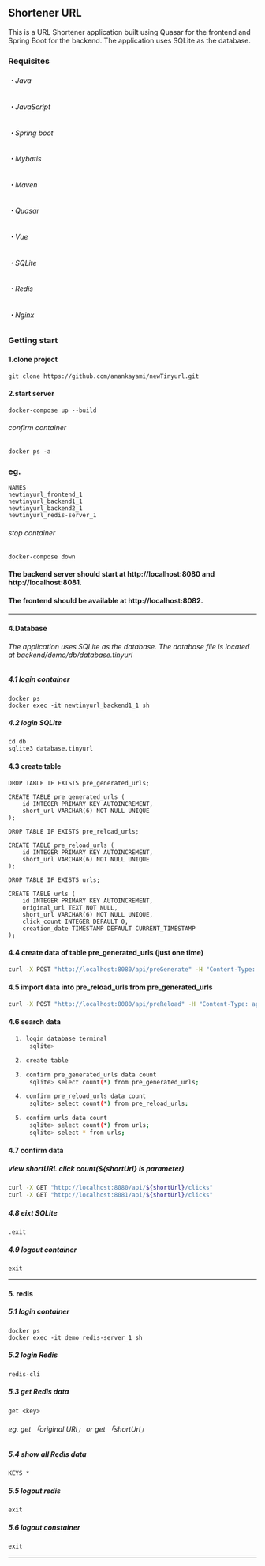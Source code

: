  ## Shortener URL
This is a URL Shortener application built using Quasar for the frontend and Spring Boot for the backend. The application uses SQLite as the database.
###   Requisites
######      ・Java 
######      ・JavaScript
######      ・Spring boot
######      ・Mybatis
######      ・Maven
######      ・Quasar
######      ・Vue
######      ・SQLite
######      ・Redis
######      ・Nginx

### Getting start
####    1.clone project 
```
git clone https://github.com/anankayami/newTinyurl.git
```

####    2.start server
```
docker-compose up --build
```
###### confirm container
```
docker ps -a
```
### eg.
```
NAMES
newtinyurl_frontend_1
newtinyurl_backend1_1
newtinyurl_backend2_1
newtinyurl_redis-server_1
```

###### stop container
```
docker-compose down 
```

#### The backend server should start at http://localhost:8080 and http://localhost:8081.

####  The frontend should be available at http://localhost:8082.

---------------------------------------------------------------------------------

####    4.Database
###### The application uses SQLite as the database. The database file is located at backend/demo/db/database.tinyurl
#####   4.1 login container
```
docker ps
docker exec -it newtinyurl_backend1_1 sh
```
#####  4.2 login SQLite
```
cd db
sqlite3 database.tinyurl
```
####  4.3 create table
```hash
DROP TABLE IF EXISTS pre_generated_urls;

CREATE TABLE pre_generated_urls (
    id INTEGER PRIMARY KEY AUTOINCREMENT,
    short_url VARCHAR(6) NOT NULL UNIQUE
);

DROP TABLE IF EXISTS pre_reload_urls;

CREATE TABLE pre_reload_urls (
    id INTEGER PRIMARY KEY AUTOINCREMENT,
    short_url VARCHAR(6) NOT NULL UNIQUE
);

DROP TABLE IF EXISTS urls;

CREATE TABLE urls (
    id INTEGER PRIMARY KEY AUTOINCREMENT,
    original_url TEXT NOT NULL,
    short_url VARCHAR(6) NOT NULL UNIQUE,
    click_count INTEGER DEFAULT 0,
    creation_date TIMESTAMP DEFAULT CURRENT_TIMESTAMP
);
```

#### 4.4  create data of table pre_generated_urls (just one time)
``` bash
curl -X POST "http://localhost:8080/api/preGenerate" -H "Content-Type: application/json"
```

#### 4.5 import data into pre_reload_urls from pre_generated_urls
```bash
curl -X POST "http://localhost:8080/api/preReload" -H "Content-Type: application/json"
```
####  4.6  search data
```bash
  1. login database terminal
      sqlite>

  2. create table

  3. confirm pre_generated_urls data count
      sqlite> select count(*) from pre_generated_urls;

  4. confirm pre_reload_urls data count
      sqlite> select count(*) from pre_reload_urls;

  5. confirm urls data count
      sqlite> select count(*) from urls;
      sqlite> select * from urls;
```
#### 4.7 confirm data
#####  view shortURL click count(${shortUrl} is parameter)
```bash
curl -X GET "http://localhost:8080/api/${shortUrl}/clicks"
curl -X GET "http://localhost:8081/api/${shortUrl}/clicks" 
```

#####   4.8 eixt SQLite
```
.exit
```
#####   4.9 logout container
```
exit
```
-----------------------------------------------

#### 5. redis
#####   5.1 login container
```
docker ps
docker exec -it demo_redis-server_1 sh
```
#####   5.2 login Redis
```
redis-cli
```
#####   5.3 get Redis data
```
get <key>
```
###### eg. get 「original URl」  or get 「shortUrl」

#####   5.4 show all Redis data
```
KEYS *
```
#####   5.5  logout redis
```
exit
```
#####   5.6  logout constainer
```
exit
```

------------------------------------------------------------



